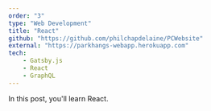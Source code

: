 ```yaml
---
order: "3"
type: "Web Development"
title: "React"
github: "https://github.com/philchapdelaine/PCWebsite"
external: "https://parkhangs-webapp.herokuapp.com"
tech:
    - Gatsby.js
    - React
    - GraphQL
---
```


In this post, you'll learn React.
